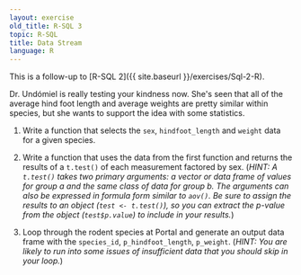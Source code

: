 ```yaml
---
layout: exercise
old_title: R-SQL 3
topic: R-SQL
title: Data Stream
language: R
---
```


This is a follow-up to [R-SQL 2]({{ site.baseurl }}/exercises/Sql-2-R).

Dr. Undómiel is really testing your kindness now. She's seen that all of the 
average hind foot length and average weights are pretty similar within species, 
but she wants to support the idea with some statistics. 

1. Write a function that selects the `sex`, `hindfoot_length` and `weight` data 
for a given species. 

2. Write a function that uses the data from the first function and returns the results of a 
`t.test()` of each measurement factored by sex. (*HINT: A `t.test()` takes two primary 
arguments: a vector or data frame of values for group a and the same class of data for group 
b. The arguments can also be expressed in formula form similar to `aov()`. Be sure to 
assign the results to an object (`test <- t.test()`), so you can extract the  *p*-value from the 
object (`test$p.value`) to include in your results.*)  

3. Loop through the rodent species at Portal and generate an output data frame 
with the `species_id`, `p_hindfoot_length`, `p_weight`. (*HINT: You are 
likely to run into some issues of insufficient data that you should skip in your loop.*)
